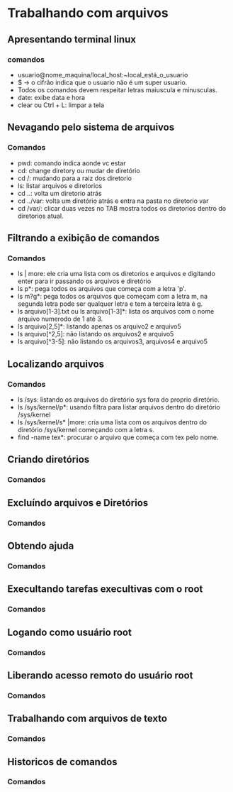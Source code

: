 # Trabalhando com arquivos

## Apresentando terminal linux

### comandos

- usuario@nome_maquina/local_host:~local_está_o_usuario
- $ -> o cifrão indica que o usuario não é um super usuario.
- Todos os comandos devem respeitar letras maiuscula e minusculas.
- date: exibe data e hora
- clear ou Ctrl + L: limpar a tela

## Nevagando pelo sistema de arquivos

### Comandos

- pwd: comando indica aonde vc estar
- cd: change diretory ou mudar de diretório
- cd /: mudando para a raiz dos diretorio
- ls: listar arquivos e diretorios
- cd ..: volta um diretorio atrás
- cd ../var: volta um diretório atrás e entra na pasta no diretorio var
- cd /var/: clicar duas vezes no TAB mostra todos os diretorios dentro do diretorios atual.

## Filtrando a exibição de comandos

### Comandos

- ls | more: ele cria uma lista com os diretorios e arquivos e digitando enter para ir passando os arquivos e diretório
- ls p*: pega todos os arquivos que começa com a letra 'p'.
- ls m?g*: pega todos os arquivos que começam com a letra m, na segunda letra pode ser qualquer letra e tem a terceira letra é g.
- ls arquivo[1-3].txt ou ls arquivo[1-3]*: lista os arquivos com o nome arquivo numerodo de 1 até 3.
- ls arquivo[2,5]*: listando apenas os arquivo2 e arquivo5
- ls arquivo[^2,5]: não listando os arquivos2 e arquivo5
- ls arquivo[^3-5]: não listando os arquivos3, arquivos4 e arquivo5

## Localizando arquivos

### Comandos

- ls /sys: listando os arquivos do diretório sys fora do proprio diretório.
- ls /sys/kernel/p*: usando filtra para listar arquivos dentro do diretório /sys/kernel
- ls /sys/kernel/s* |more: cria uma lista com os arquivos dentro do diretório /sys/kernel começando com a letra s.
- find -name tex*: procurar o arquivo que começa com tex pelo nome.

## Criando diretórios

### Comandos

## Excluíndo arquivos e Diretórios

### Comandos

## Obtendo ajuda

### Comandos

## Execultando tarefas execultivas com o root

### Comandos

## Logando como usuário root

### Comandos

## Liberando acesso remoto do usuário root

### Comandos

## Trabalhando com arquivos de texto

### Comandos

## Historicos de comandos

### Comandos
